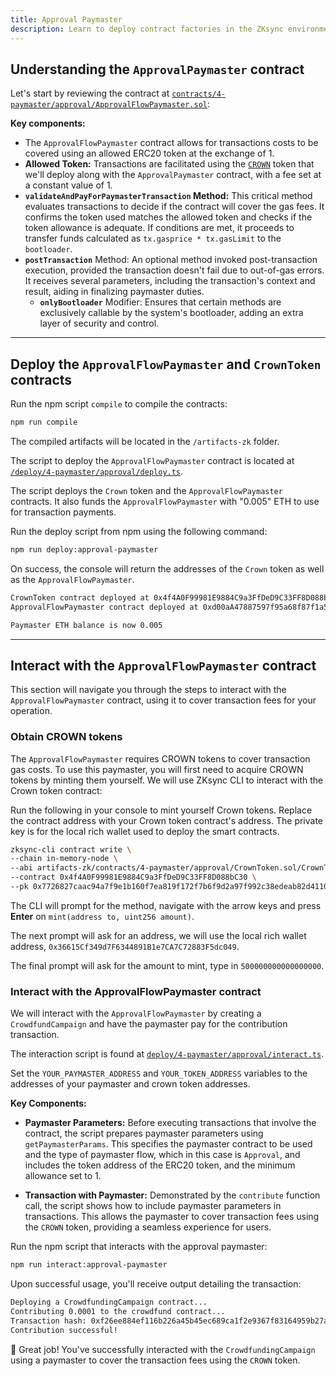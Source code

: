 ```yaml
---
title: Approval Paymaster
description: Learn to deploy contract factories in the ZKsync environment.
---
```


## Understanding the `ApprovalPaymaster` contract

Let's start by reviewing the contract at [`contracts/4-paymaster/approval/ApprovalFlowPaymaster.sol`][approval-flow-paymaster-sol]:

**Key components:**

- The `ApprovalFlowPaymaster` contract allows for transactions costs to be covered using an allowed ERC20 token at the
exchange of 1.
- **Allowed Token:** Transactions are facilitated using the
  [`CROWN`][crown-token-sol]
  token that we'll deploy along with the `ApprovalPaymaster` contract,
  with a fee set at a constant value of 1.
- **`validateAndPayForPaymasterTransaction` Method:**
  This critical method evaluates transactions
  to decide if the contract will cover the gas fees. It confirms the token used matches the allowed token
  and checks if the token allowance is adequate. If conditions are met, it proceeds to transfer funds calculated
  as `tx.gasprice * tx.gasLimit` to the `bootloader`.
- **`postTransaction`** Method: An optional method invoked
  post-transaction execution, provided the transaction doesn't fail
  due to out-of-gas errors. It receives several parameters, including the transaction's context and result, aiding in finalizing paymaster duties.
  - **`onlyBootloader`** Modifier: Ensures that certain methods are exclusively callable by the system's bootloader,
  adding an extra layer of security and control.

---

## Deploy the `ApprovalFlowPaymaster` and `CrownToken` contracts

Run the npm script `compile` to compile the contracts:

```bash [npm]
npm run compile
```

The compiled artifacts will be located in the `/artifacts-zk` folder.

The script to deploy the `ApprovalFlowPaymaster` contract is located at [`/deploy/4-paymaster/approval/deploy.ts`][deploy-script].

The script deploys the `Crown` token and the `ApprovalFlowPaymaster` contracts.
It also funds the `ApprovalFlowPaymaster` with "0.005" ETH to use
for transaction payments.

Run the deploy script from npm using the following command:

```bash [npm]
npm run deploy:approval-paymaster
```

On success, the console will return the addresses of the `Crown` token
as well as the `ApprovalFlowPaymaster`.

```bash
CrownToken contract deployed at 0x4f4A0F99981E9884C9a3FfDeD9C33FF8D088bC30
ApprovalFlowPaymaster contract deployed at 0xd00aA47887597f95a68f87f1a5C96Df1B3fF0bdF

Paymaster ETH balance is now 0.005
```

---

## Interact with the `ApprovalFlowPaymaster` contract

This section will navigate you through the steps to interact with the
`ApprovalFlowPaymaster` contract, using it to cover transaction fees for your operation.

### Obtain CROWN tokens

The `ApprovalFlowPaymaster` requires CROWN tokens to cover transaction gas costs. To use this
paymaster, you will first need to acquire CROWN tokens by minting them yourself.
We will use ZKsync CLI to interact with the Crown token contract:

Run the following in your console to mint yourself Crown tokens.
Replace the contract address with your Crown token contract's address.
The private key is for the local rich wallet used to deploy the smart contracts.

```bash
zksync-cli contract write \
--chain in-memory-node \
--abi artifacts-zk/contracts/4-paymaster/approval/CrownToken.sol/CrownToken.json \
--contract 0x4f4A0F99981E9884C9a3FfDeD9C33FF8D088bC30 \
--pk 0x7726827caac94a7f9e1b160f7ea819f172f7b6f9d2a97f992c38edeab82d4110
```

The CLI will prompt for the method, navigate with the arrow keys and press **Enter**
on `mint(address to, uint256 amount)`.

The next prompt will ask for an address, we will use the local rich wallet address, `0x36615Cf349d7F6344891B1e7CA7C72883F5dc049`.

The final prompt will ask for the amount to mint, type in `500000000000000000`.

<!-- TODO: add zksync-cli wallet balance command to check crown balance -->

### Interact with the ApprovalFlowPaymaster contract

We will interact with the `ApprovalFlowPaymaster` by creating a `CrowdfundCampaign` and have the paymaster pay for the contribution transaction.

The interaction script is found at [`deploy/4-paymaster/approval/interact.ts`][interact-script].

Set the `YOUR_PAYMASTER_ADDRESS` and `YOUR_TOKEN_ADDRESS` variables to the
addresses of your paymaster and crown token addresses.

**Key Components:**

- **Paymaster Parameters:** Before executing transactions that involve the contract, the script prepares paymaster parameters using
`getPaymasterParams`. This specifies the paymaster contract to be
used and the type of paymaster flow, which in this case is `Approval`, and includes the token address
of the ERC20 token, and the minimum allowance set to 1.

- **Transaction with Paymaster:** Demonstrated by the `contribute` function call, the script shows how to include paymaster parameters
in transactions. This allows the paymaster to cover transaction
fees using the `CROWN` token, providing a seamless experience for users.

Run the npm script that interacts with the approval paymaster:

```bash [npm]
npm run interact:approval-paymaster
```

Upon successful usage, you'll receive output detailing the transaction:

```bash
Deploying a CrowdfundingCampaign contract...
Contributing 0.0001 to the crowdfund contract...
Transaction hash: 0xf26ee884ef116b226a45b45ec689ca1f2e9367f83164959b27a960802f89e627
Contribution successful!
```

🎉 Great job! You've successfully interacted with the `CrowdfundingCampaign` using a paymaster to cover the transaction fees using the `CROWN` token.

[approval-flow-paymaster-sol]: https://github.com/matter-labs/zksync-contract-templates/blob/main/templates/101/contracts/4-paymaster/approval/ApprovalFlowPaymaster.sol
[crown-token-sol]: https://github.com/matter-labs/zksync-contract-templates/blob/main/templates/101/contracts/4-paymaster/approval/CrownToken.sol
[deploy-script]: https://github.com/matter-labs/zksync-contract-templates/blob/main/templates/101/deploy/4-paymaster/approval/deploy.ts
[interact-script]: https://github.com/matter-labs/zksync-contract-templates/blob/main/templates/101/deploy/4-paymaster/approval/interact.ts

